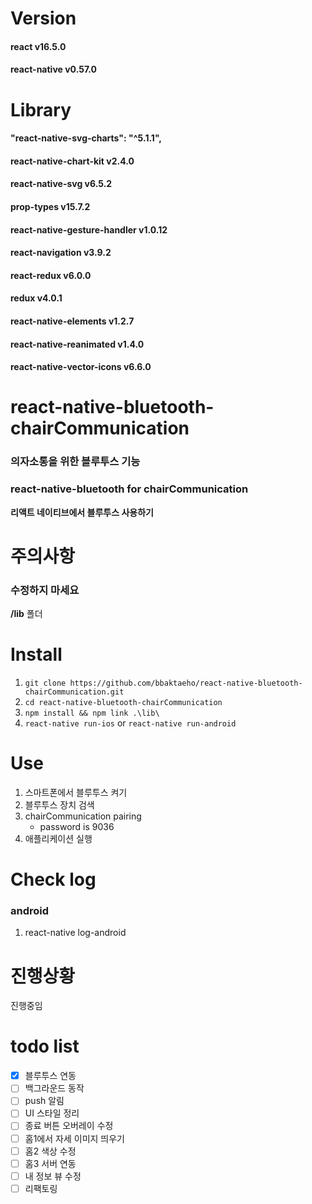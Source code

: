 # Version

#### react v16.5.0

#### react-native v0.57.0

# Library

#### "react-native-svg-charts": "^5.1.1",

#### react-native-chart-kit v2.4.0

#### react-native-svg v6.5.2

#### prop-types v15.7.2

#### react-native-gesture-handler v1.0.12

#### react-navigation v3.9.2

#### react-redux v6.0.0

#### redux v4.0.1

#### react-native-elements v1.2.7

#### react-native-reanimated v1.4.0

#### react-native-vector-icons v6.6.0

# react-native-bluetooth-chairCommunication

### 의자소통을 위한 블루투스 기능

### react-native-bluetooth for chairCommunication

**리액트 네이티브에서 블루투스 사용하기**

# 주의사항

### 수정하지 마세요

**/lib** 폴더

# Install

1. `git clone https://github.com/bbaktaeho/react-native-bluetooth-chairCommunication.git`
2. `cd react-native-bluetooth-chairCommunication`
3. `npm install && npm link .\lib\`
4. `react-native run-ios` or `react-native run-android`

# Use

1. 스마트폰에서 블루투스 켜기
1. 블루투스 장치 검색
1. chairCommunication pairing
   - password is 9036
1. 애플리케이션 실행

# Check log

### android

1. react-native log-android

# 진행상황

진행중임

# todo list
- [x] 블루투스 연동
- [ ] 백그라운드 동작
- [ ] push 알림
- [ ] UI 스타일 정리
- [ ] 종료 버튼 오버레이 수정
- [ ] 홈1에서 자세 이미지 띄우기
- [ ] 홈2 색상 수정
- [ ] 홈3 서버 연동
- [ ] 내 정보 뷰 수정
- [ ] 리팩토링
